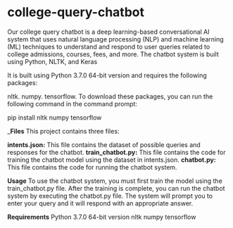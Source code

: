 # college-query-chatbot
Our college query chatbot is a deep learning-based conversational AI system that uses natural language processing (NLP) and machine learning (ML) techniques to understand and respond to user queries related to college admissions, courses, fees, and more. The chatbot system is built using Python, NLTK, and Keras



It is built using Python 3.7.0 64-bit version and requires the following packages:

nltk.
numpy.
tensorflow.
To download these packages, you can run the following command in the command prompt:


pip install nltk numpy tensorflow

_**Files**
This project contains three files:

**intents.json:** This file contains the dataset of possible queries and responses for the chatbot.
**train_chatbot.py:** This file contains the code for training the chatbot model using the dataset in intents.json.
**chatbot.py:** This file contains the code for running the chatbot system.

**Usage**
To use the chatbot system, you must first train the model using the train_chatbot.py file. After the training is complete, you can run the chatbot system by executing the chatbot.py file. The system will prompt you to enter your query and it will respond with an appropriate answer.

**Requirements**
Python 3.7.0 64-bit version
nltk
numpy
tensorflow
